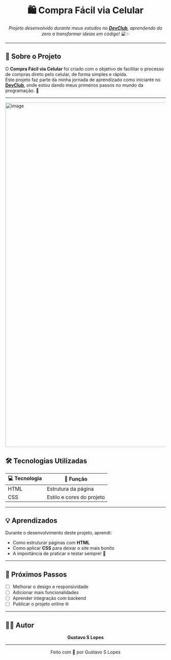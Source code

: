 <h1 align="center">🛍️ Compra Fácil via Celular</h1>

<p align="center">
  <em>Projeto desenvolvido durante meus estudos no <a href="https://rodolfomori.com.br/devclub"><strong>DevClub</strong></a>, aprendendo do zero a transformar ideias em código! 💻✨</em>
</p>

---

## 📱 Sobre o Projeto

O **Compra Fácil via Celular** foi criado com o objetivo de facilitar o processo de compras direto pelo celular, de forma simples e rápida.  
Este projeto faz parte da minha jornada de aprendizado como iniciante no <a href="https://rodolfomori.com.br/devclub">**DevClub**</a>, onde estou dando meus primeiros passos no mundo da programação. 🚀  

---
 <img width="1920" height="1080" alt="image" src="https://github.com/user-attachments/assets/6d1147c5-cad0-4865-b520-5af5e5b299f0" />


## 🛠️ Tecnologias Utilizadas

<div align="center">

| 💻 Tecnologia | 🧠 Função |
|---------------|-----------|
| HTML | Estrutura da página |
| CSS | Estilo e cores do projeto |


</div>

---

## 💡 Aprendizados

Durante o desenvolvimento deste projeto, aprendi:
- Como estruturar páginas com **HTML**  
- Como aplicar **CSS** para deixar o site mais bonito  
- A importância de praticar e testar sempre! 💪  

---

## 🚀 Próximos Passos

- [ ] Melhorar o design e responsividade  
- [ ] Adicionar mais funcionalidades  
- [ ] Aprender integração com backend  
- [ ] Publicar o projeto online 🌐  

---

## 🧑‍💻 Autor

<p align="center">
  <strong>Gustavo S Lopes </strong><br>
  

---

<p align="center">Feito com 💙 por Gustavo S Lopes </p>
